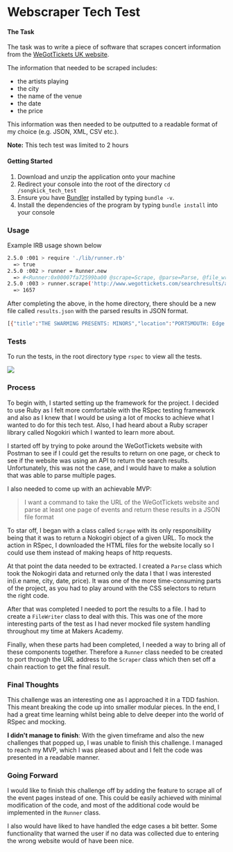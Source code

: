# Webscraper Tech Test

#### The Task
The task was to write a piece of software that scrapes concert information from the [WeGotTickets UK website](http://www.wegotickets.com).

The information that needed to be scraped includes:
- the artists playing
- the city
- the name of the venue
- the date
- the price

This information was then needed to be outputted to a readable format of my choice (e.g. JSON, XML, CSV etc.).

**Note:** This tech test was limited to 2 hours

#### Getting Started
1. Download and unzip the application onto your machine
2. Redirect your console into the root of the directory `cd /songkick_tech_test`
3. Ensure you have [Bundler](https://bundler.io/) installed by typing `bundle -v`.
4. Install the dependencies of the program by typing `bundle install` into your console

### Usage
Example IRB usage shown below

```bash
2.5.0 :001 > require './lib/runner.rb'
  => true
2.5.0 :002 > runner = Runner.new
  => #<Runner:0x00007fa72599ba00 @scrape=Scrape, @parse=Parse, @file_writer=FileWriter>
2.5.0 :003 > runner.scrape('http://www.wegottickets.com/searchresults/adv')
  => 1657
```
After completing the above, in the home directory, there should be a new file called `results.json` with the parsed results in JSON format.

```bash
[{"title":"THE SWARMING PRESENTS: MINORS","location":"PORTSMOUTH: Edge of the Wedge","date":"Sun 20th May, 2018, 7:00am","price":"£6.60"},{"title":"BEN SOMERS' BRASS HYSTERIA","location":"LONDON: Upstairs @ Ronnie Scotts","date":"Sun 20th May, 2018, 7:30am","price":"£8.80"},{"title":"GELLERT SPA FULL DAY ENTRANCE TICKET","location":"BUDAPEST: Gellért Thermal Spa","date":"Sun 20th May, 2018, 9:00am","price":"£19.80"},{"title":"GELLERT SPA FULL DAY ENTRANCE TICKET","location":"Gellért Thermal Spa Budapest Kelenhegyi út 4 H-1118 Hungary","date":"24th May 2017 - 31st December 2018 Spa Opening Hours 9am - 8pm Monday to Sunday","price":""},{"title":"SZÉCHENYI SPA FULL DAY ENTRANCE TICKET","location":"BUDAPEST: Széchenyi Thermal Spa","date":"Sun 20th May, 2018, 9:00am","price":"£18.70"},{"title":"SZÉCHENYI SPA FULL DAY ENTRANCE TICKET","location":"Széchenyi Thermal Spa Budapest Állatkerti krt. 9-11 H-1146 Hungary","date":"24th May 2017 - 31st December 2018 Spa Opening Hours 9am - 10pm Monday to Sunday","price":""},{"title":"CHOIR IN A DAY WITH JAMES SILLS - SONGS OF THE SEA SPECIAL!","location":"WIRRAL: West Kirby Arts Centre","date":"Sun 20th May, 2018, 9:45am","price":"£25.00"},{"title":"AROUND THE WALLS IN 80 MINUTES","location":"SOUTHAMPTON: The Bargate","date":"Sun 20th May, 2018, 10:00am","price":"£5.50"},{"title":"HITHER GREEN HISTORY WALK WITH THE RUNNING PAST BLOG!","location":"LONDON: Hither Green Station- Staplehurst Road Entrance","date":"Sun 20th May, 2018, 10:30am","price":"£0.00"},{"title":"HALLE PIANO CONCERT","location":"NEW MILLS: Spring Bank Arts","date":"Sun 20th May, 2018, 11:00am","price":"£15.40"}]
```

### Tests
To run the tests, in the root directory type `rspec` to view all the tests.

![](docs/tests.png)

### Process

To begin with, I started setting up the framework for the project. I decided to use Ruby as I felt more comfortable with the RSpec testing framework and also as I knew that I would be using a lot of mocks to achieve what I wanted to do for this tech test. Also, I had heard about a Ruby scraper library called Nogokiri which I wanted to learn more about.

I started off by trying to poke around the WeGotTickets website with Postman to see if I could get the results to return on one page, or check to see if the website was using an API to return the search results. Unfortunately, this was not the case, and I would have to make a solution that was able to parse multiple pages.

I also needed to come up with an achievable MVP:
> I want a command to take the URL of the WeGotTickets website and parse at least one page of events and return these results in a JSON file format

To star off, I began with a class called `Scrape` with its only responsibility being that it was to return a Nokogiri object of a given URL. To mock the action in RSpec, I downloaded the HTML files for the website locally so I could use them instead of making heaps of http requests.

At that point the data needed to be extracted. I created a `Parse` class which took the Nokogiri data and returned only the data I that I was interested in(i.e name, city, date, price). It was one of the more time-consuming parts of the project, as you had to play around with the CSS selectors to return the right code.

After that was completed I needed to port the results to a file. I had to create a `FileWriter` class to deal with this. This was one of the more interesting parts of the test as I had never mocked file system handling throughout my time at Makers Academy.

Finally, when these parts had been completed, I needed a way to bring all of these components together. Therefore a `Runner` class needed to be created to port through the URL address to the `Scraper` class which then set off a chain reaction to get the final result.

### Final Thoughts
This challenge was an interesting one as I approached it in a TDD fashion. This meant breaking the code up into smaller modular pieces. In the end, I had a great time learning whilst being able to delve deeper into the world of RSpec and mocking.

**I didn't manage to finish**: With the given timeframe and also the new challenges that popped up, I was unable to finish this challenge. I managed to reach my MVP, which I was pleased about and I felt the code was presented in a readable manner.

### Going Forward
I would like to finish this challenge off by adding the feature to scrape all of the event pages instead of one. This could be easily achieved with minimal modification of the code, and most of the additional code would be implemented in the `Runner` class.

I also would have liked to have handled the edge cases a bit better. Some functionality that warned the user if no data was collected due to entering the wrong website would of have been nice.
